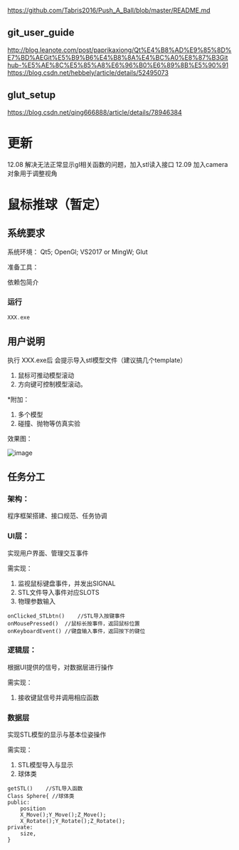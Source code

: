 https://github.com/Tabris2016/Push_A_Ball/blob/master/README.md

## git_user_guide
http://blog.leanote.com/post/paprikaxiong/Qt%E4%B8%AD%E9%85%8D%E7%BD%AEGit%E5%B9%B6%E4%B8%8A%E4%BC%A0%E8%87%B3Github-%E5%AE%8C%E5%85%A8%E6%96%B0%E6%89%8B%E5%90%91
https://blog.csdn.net/hebbely/article/details/52495073

## glut_setup
https://blog.csdn.net/qing666888/article/details/78946384

# 更新
12.08 解决无法正常显示gl相关函数的问题，加入stl读入接口
12.09 加入camera对象用于调整视角

# 鼠标推球（暂定）

## 系统要求

系统环境：
Qt5; OpenGl; VS2017 or MingW; Glut

准备工具：

依赖包简介

### 运行
```c++
XXX.exe
```

## 用户说明
执行 XXX.exe后
会提示导入stl模型文件（建议搞几个template）
1. 鼠标可推动模型滚动
2. 方向键可控制模型滚动。

*附加：
1. 多个模型
2. 碰撞、抛物等仿真实验

效果图：

![image]()


## 任务分工
 ### 架构：
 程序框架搭建、接口规范、任务协调
 
 ### UI层：
 实现用户界面、管理交互事件
 
 需实现：
 1. 监视鼠标键盘事件，并发出SIGNAL
 2. STL文件导入事件对应SLOTS
 3. 物理参数输入
 
```    
onClicked_STLbtn()    //STL导入按键事件
onMousePressed()  //鼠标长按事件，返回鼠标位置
onKeyboardEvent() //键盘输入事件，返回按下的键位
 ```
 ### 逻辑层：
 根据UI提供的信号，对数据层进行操作
 
 需实现：
 1. 接收键鼠信号并调用相应函数
  
 ### 数据层
实现STL模型的显示与基本位姿操作
 
 需实现：
 1. STL模型导入与显示
 2. 球体类
 
```    
getSTL()    //STL导入函数
Class Sphere{ //球体类
public:
    position
    X_Move();Y_Move();Z_Move();
    X_Rotate();Y_Rotate();Z_Rotate();
private:
    size, 
}
 ```

